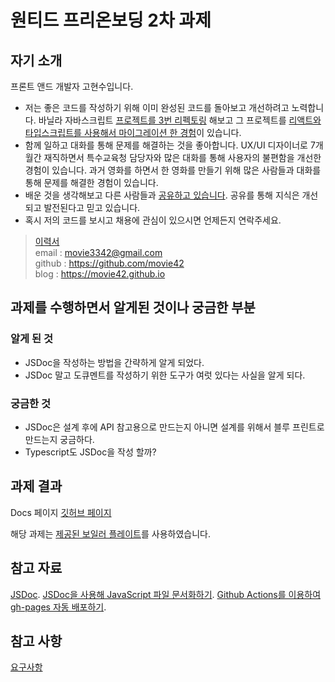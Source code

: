 # 원티드 프리온보딩 2차 과제

## 자기 소개

프론트 앤드 개발자 고현수입니다.

- 저는 좋은 코드를 작성하기 위해 이미 완성된 코드를 돌아보고 개선하려고 노력합니다. 바닐라 자바스크립트 [프로젝트를 3번 리펙토링](https://github.com/movie42/ychung) 해보고 그 프로젝트를 [리액트와 타입스크립트를 사용해서 마이그레이션 한 경험](https://github.com/movie42/ychung-frontend)이 있습니다.
- 함께 일하고 대화를 통해 문제를 해결하는 것을 좋아합니다. UX/UI 디자이너로 7개월간 재직하면서 특수교육청 담당자와 많은 대화를 통해 사용자의 불편함을 개선한 경험이 있습니다. 과거 영화를 하면서 한 영화를 만들기 위해 많은 사람들과 대화를 통해 문제를 해결한 경험이 있습니다.
- 배운 것을 생각해보고 다른 사람들과 [공유하고 있습니다](https://movie42.github.io/blog). 공유를 통해 지식은 개선되고 발전된다고 믿고 있습니다.
- 혹시 저의 코드를 보시고 채용에 관심이 있으시면 언제든지 연락주세요.

> [이력서](https://movie42.github.io/resume)  
> email : movie3342@gmail.com  
> github : https://github.com/movie42  
> blog : https://movie42.github.io

## 과제를 수행하면서 알게된 것이나 궁금한 부분

### 알게 된 것

- JSDoc을 작성하는 방법을 간략하게 알게 되었다.
- JSDoc 말고 도큐멘트를 작성하기 위한 도구가 여럿 있다는 사실을 알게 되다.

### 궁금한 것

- JSDoc은 설계 후에 API 참고용으로 만드는지 아니면 설계를 위해서 블루 프린트로 만드는지 궁금하다.
- Typescript도 JSDoc을 작성 할까?

## 과제 결과

Docs 페이지
[깃허브 페이지](https://movie42.github.io/wanted-pre-onboarding-challenge-fe-2/)

해당 과제는 [제공된 보일러 플레이트](https://github.com/pocojang/jsdoc-boilerplate)를 사용하였습니다.

## 참고 자료

[JSDoc](https://jsdoc.app/). 
[JSDoc을 사용해 JavaScript 파일 문서화하기](https://velog.io/@yijaee/JSDoc%EC%9D%84-%EC%82%AC%EC%9A%A9%ED%95%B4-JavaScript-%ED%8C%8C%EC%9D%BC-%EB%AC%B8%EC%84%9C%ED%99%94%ED%95%98%EA%B8%B0). 
[Github Actions를 이용하여 gh-pages 자동 배포하기](https://davidyang2149.dev/front-end/github-actions%EB%A5%BC-%EC%9D%B4%EC%9A%A9%ED%95%98%EC%97%AC-gh-pages-%EC%9E%90%EB%8F%99-%EB%B0%B0%ED%8F%AC%ED%95%98%EA%B8%B0/). 

## 참고 사항

[요구사항](https://gist.github.com/pocojang/3c3d4470a3d2a978b5ebfb3f613e40fa)
